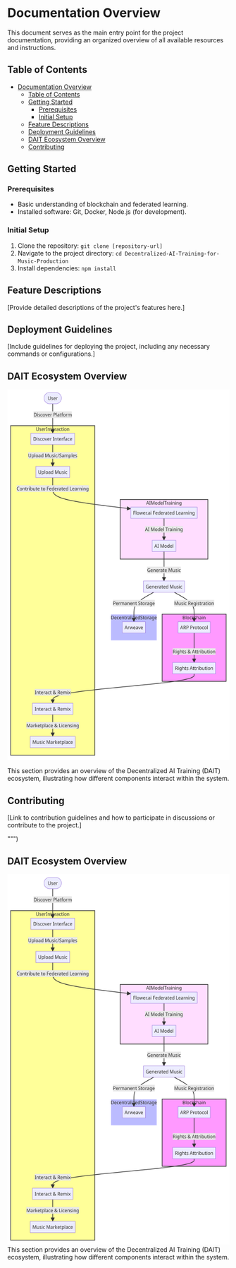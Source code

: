 # Documentation Overview

This document serves as the main entry point for the project documentation, providing an organized overview of all available resources and instructions.

## Table of Contents

- [Documentation Overview](#documentation-overview)
  - [Table of Contents](#table-of-contents)
  - [Getting Started](#getting-started)
    - [Prerequisites](#prerequisites)
    - [Initial Setup](#initial-setup)
  - [Feature Descriptions](#feature-descriptions)
  - [Deployment Guidelines](#deployment-guidelines)
  - [DAIT Ecosystem Overview](#dait-ecosystem-overview)
  - [Contributing](#contributing)

## Getting Started

### Prerequisites

- Basic understanding of blockchain and federated learning.
- Installed software: Git, Docker, Node.js (for development).

### Initial Setup

1. Clone the repository: `git clone [repository-url]`
2. Navigate to the project directory: `cd Decentralized-AI-Training-for-Music-Production`
3. Install dependencies: `npm install`

## Feature Descriptions

[Provide detailed descriptions of the project's features here.]

## Deployment Guidelines

[Include guidelines for deploying the project, including any necessary commands or configurations.]

## DAIT Ecosystem Overview

![DAIT Ecosystem](DAIT%20Ecosystem-2024-03-16-095112.png)

This section provides an overview of the Decentralized AI Training (DAIT) ecosystem, illustrating how different components interact within the system.

## Contributing

[Link to contribution guidelines and how to participate in discussions or contribute to the project.]

""")


## DAIT Ecosystem Overview

![DAIT Ecosystem Overview](DAIT%20Ecosystem-2024-03-16-095112.png)
This section provides an overview of the Decentralized AI Training (DAIT) ecosystem, illustrating how different components interact within the system.